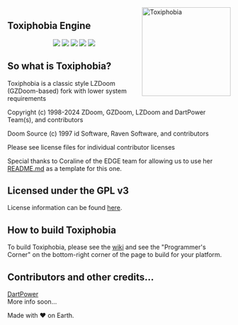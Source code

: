 <img width="200" src="https://github.com/dpteam/ToxiphobiaEngine/assets/2005369/57c130a9-138a-4917-b449-26697590261c" alt="Toxiphobia" align="right">
<div align="left">
<h2>Toxiphobia Engine</h2>

<p align="center">

<img src="https://badges.frapsoft.com/os/v1/open-source.svg?v=103" >

<img src="https://img.shields.io/github/stars/dpteam/ToxiphobiaEngine.svg?style=flat">

<img src="https://img.shields.io/github/languages/top/dpteam/ToxiphobiaEngine.svg">

<img src="https://img.shields.io/github/issues/dpteam/ToxiphobiaEngine.svg">

<img src="https://img.shields.io/github/downloads/dpteam/ToxiphobiaEngine/total.svg">

<!--[![Github-CI](https://github.com/dpteam/ToxiphobiaEngine/workflows/Continuous%20Integration/badge.svg)](https://github.com/drfrag666/gzdoom/actions?query=workflow%3A%22Continuous+Integration%22)-->

</p>

</div>

## So what is Toxiphobia?
Toxiphobia is a classic style LZDoom (GZDoom-based) fork with lower system requirements

Copyright (c) 1998-2024 ZDoom, GZDoom, LZDoom and DartPower Team(s), and contributors

Doom Source (c) 1997 id Software, Raven Software, and contributors

Please see license files for individual contributor licenses

Special thanks to Coraline of the EDGE team for allowing us to use her [README.md](https://github.com/3dfxdev/EDGE/blob/master/README.md) as a template for this one.

## Licensed under the GPL v3
License information can be found [here](https://www.gnu.org/licenses/quick-guide-gplv3.en.html).

## How to build Toxiphobia
To build Toxiphobia, please see the [wiki](https://zdoom.org/wiki/) and see the "Programmer's Corner" on the bottom-right corner of the page to build for your platform.

## Contributors and other credits...
[DartPower](https://github.com/dartpower)  
More info soon...

Made with &#9829; on Earth.